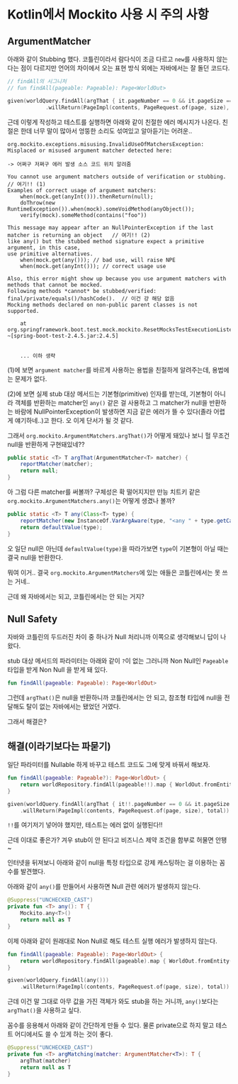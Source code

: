 # Kotlin에서 Mockito 사용 시 주의 사항

## ArgumentMatcher

아래와 같이 Stubbing 했다. 코틀린이라서 람다식이 조금 다르고 `new`를 사용하지 않는다는 점이 다르지만 언어의 차이에서 오는 표현 방식 외에는 자바에서는 잘 돌던 코드다.

```kotlin
// findAll의 시그니처
// fun findAll(pageable: Pageable): Page<WorldOut>

given(worldQuery.findAll(argThat { it.pageNumber == 0 && it.pageSize == 2 }))
            .willReturn(PageImpl(contents, PageRequest.of(page, size), total))
```

근데 이렇게 작성하고 테스트를 실행하면 아래와 같이 친절한 에러 메시지가 나온다. 친절은 한데 너무 말이 많아서 엉뚱한 소리도 섞여있고 알아듣기는 어려운..

```
org.mockito.exceptions.misusing.InvalidUseOfMatchersException: 
Misplaced or misused argument matcher detected here:

-> 어쩌구 저쩌구 에러 발생 소스 코드 위치 알려줌

You cannot use argument matchers outside of verification or stubbing.  // 여기!! (1)
Examples of correct usage of argument matchers:
    when(mock.get(anyInt())).thenReturn(null);
    doThrow(new RuntimeException()).when(mock).someVoidMethod(anyObject());
    verify(mock).someMethod(contains("foo"))

This message may appear after an NullPointerException if the last matcher is returning an object   // 여기!! (2)
like any() but the stubbed method signature expect a primitive argument, in this case,
use primitive alternatives.
    when(mock.get(any())); // bad use, will raise NPE
    when(mock.get(anyInt())); // correct usage use

Also, this error might show up because you use argument matchers with methods that cannot be mocked.
Following methods *cannot* be stubbed/verified: final/private/equals()/hashCode().  // 이건 걍 해당 없음
Mocking methods declared on non-public parent classes is not supported.

    at org.springframework.boot.test.mock.mockito.ResetMocksTestExecutionListener.resetMocks(ResetMocksTestExecutionListener.java:83) ~[spring-boot-test-2.4.5.jar:2.4.5]
    

    ... 이하 생략
```

(1)에 보면 `argument matcher`를 바르게 사용하는 용법을 친절하게 알려주는데, 용법에는 문제가 없다.

(2)에 보면 실제 stub 대상 메서드는 기본형(primitive) 인자를 받는데, 기본형이 아니라 객체를 반환하는 matcher인 `any()` 같은 걸 사용하고 그 matcher가 null을 반환하는 바람에 NullPointerException이 발생하면 지금 같은 에러가 뜰 수 있다(졸라 어렵게 얘기하네..)고 한다. 오 이게 단서가 될 것 같다.

그래서 `org.mockito.ArgumentMatchers.argThat()`가 어떻게 돼있나 보니 헐 무조건 null을 반환하게 구현돼있네??

```java
public static <T> T argThat(ArgumentMatcher<T> matcher) {
    reportMatcher(matcher);
    return null;
}
```

아 그럼 다른 matcher를 써볼까? 구체성은 확 떨어지지만 만능 치트키 같은 `org.mockito.ArgumentMatchers.any()`는 어떻게 생겼나 볼까?

```java
public static <T> T any(Class<T> type) {
    reportMatcher(new InstanceOf.VarArgAware(type, "<any " + type.getCanonicalName() + ">"));
    return defaultValue(type);
}
```

오 일단 null은 아닌데 `defaultValue(type)`을 따라가보면 `type`이 기본형이 아닐 때는 결국 null을 반환한다.

뭐여 이거.. 결국 `org.mockito.ArgumentMatchers`에 있는 애들은 코틀린에서는 못 쓰는 거네..

근데 왜 자바에서는 되고, 코틀린에서는 안 되는 거지?


## Null Safety

자바와 코틀린의 두드러진 차이 중 하나가 Null 처리니까 이쪽으로 생각해보니 답이 나왔다.

stub 대상 메서드의 파라미터는 아래와 같이 `?`이 없는 그러니까 Non Null인 `Pageable` 타입을 받게 Non Null 을 받게 돼 있다.

```kotlin
fun findAll(pageable: Pageable): Page<WorldOut>
```

그런데 `argThat()`은 null을 반환하니까 코틀린에서는 안 되고, 참조형 타입에 null을 전달해도 탈이 없는 자바에서는 됐었던 거였다.

그래서 해결은?


## 해결(이라기보다는 파묻기)

일단 파라미터를 Nullable 하게 바꾸고 테스트 코드도 그에 맞게 바꿔서 해보자.

```kotlin
fun findAll(pageable: Pageable?): Page<WorldOut> {
    return worldRepository.findAll(pageable!!).map { WorldOut.fromEntity(it) }
}

given(worldQuery.findAll(argThat { it!!.pageNumber == 0 && it.pageSize == 2 }))
    .willReturn(PageImpl(contents, PageRequest.of(page, size), total))
```

`!!`를 여기저기 넣어야 했지만, 테스트는 에러 없이 실행된다!!

근데 이대로 좋은가? 겨우 stub이 안 된다고 비즈니스 제약 조건을 함부로 허물면 안됑~

인터넷을 뒤져보니 아래와 같이 null을 특정 타입으로 강제 캐스팅하는 걸 이용하는 꼼수를 발견했다.

아래와 같이 `any()`를 만들어서 사용하면 Null 관련 에러가 발생하지 않는다.

```kotlin
@Suppress("UNCHECKED_CAST")
private fun <T> any(): T {
    Mockito.any<T>()
    return null as T
}
```

이제 아래와 같이 원래대로 Non Null로 해도 테스트 실행 에러가 발생하지 않는다.

```kotlin
fun findAll(pageable: Pageable): Page<WorldOut> {
    return worldRepository.findAll(pageable).map { WorldOut.fromEntity(it) }
}

given(worldQuery.findAll(any()))
    .willReturn(PageImpl(contents, PageRequest.of(page, size), total))
```

근데 이건 말 그대로 아무 값을 가진 객체가 와도 stub을 하는 거니까, `any()`보다는 `argThat()`을 사용하고 싶다.

꼼수를 응용해서 아래와 같이 간단하게 만들 수 있다. 물론 private으로 하지 말고 테스트 어디에서도 쓸 수 있게 하는 것이 좋다.

```kotlin
@Suppress("UNCHECKED_CAST")
private fun <T> argMatching(matcher: ArgumentMatcher<T>): T {
    argThat(matcher)
    return null as T
}
```

